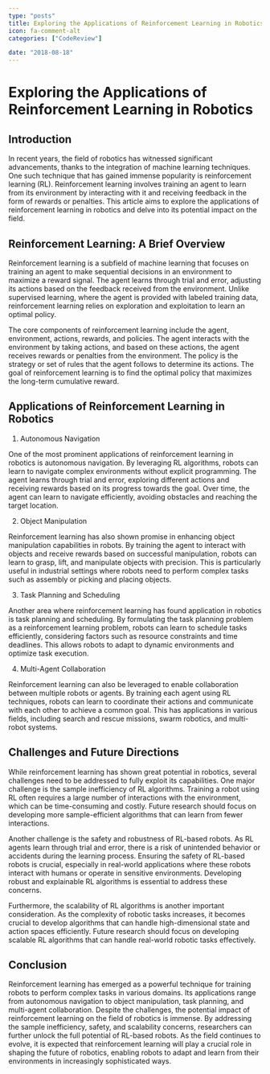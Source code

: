 ```yaml
---
type: "posts"
title: Exploring the Applications of Reinforcement Learning in Robotics
icon: fa-comment-alt
categories: ["CodeReview"]

date: "2018-08-18"
---
```




# Exploring the Applications of Reinforcement Learning in Robotics

## Introduction

In recent years, the field of robotics has witnessed significant advancements, thanks to the integration of machine learning techniques. One such technique that has gained immense popularity is reinforcement learning (RL). Reinforcement learning involves training an agent to learn from its environment by interacting with it and receiving feedback in the form of rewards or penalties. This article aims to explore the applications of reinforcement learning in robotics and delve into its potential impact on the field.

## Reinforcement Learning: A Brief Overview

Reinforcement learning is a subfield of machine learning that focuses on training an agent to make sequential decisions in an environment to maximize a reward signal. The agent learns through trial and error, adjusting its actions based on the feedback received from the environment. Unlike supervised learning, where the agent is provided with labeled training data, reinforcement learning relies on exploration and exploitation to learn an optimal policy.

The core components of reinforcement learning include the agent, environment, actions, rewards, and policies. The agent interacts with the environment by taking actions, and based on these actions, the agent receives rewards or penalties from the environment. The policy is the strategy or set of rules that the agent follows to determine its actions. The goal of reinforcement learning is to find the optimal policy that maximizes the long-term cumulative reward.

## Applications of Reinforcement Learning in Robotics

1. Autonomous Navigation

One of the most prominent applications of reinforcement learning in robotics is autonomous navigation. By leveraging RL algorithms, robots can learn to navigate complex environments without explicit programming. The agent learns through trial and error, exploring different actions and receiving rewards based on its progress towards the goal. Over time, the agent can learn to navigate efficiently, avoiding obstacles and reaching the target location.

2. Object Manipulation

Reinforcement learning has also shown promise in enhancing object manipulation capabilities in robots. By training the agent to interact with objects and receive rewards based on successful manipulation, robots can learn to grasp, lift, and manipulate objects with precision. This is particularly useful in industrial settings where robots need to perform complex tasks such as assembly or picking and placing objects.

3. Task Planning and Scheduling

Another area where reinforcement learning has found application in robotics is task planning and scheduling. By formulating the task planning problem as a reinforcement learning problem, robots can learn to schedule tasks efficiently, considering factors such as resource constraints and time deadlines. This allows robots to adapt to dynamic environments and optimize task execution.

4. Multi-Agent Collaboration

Reinforcement learning can also be leveraged to enable collaboration between multiple robots or agents. By training each agent using RL techniques, robots can learn to coordinate their actions and communicate with each other to achieve a common goal. This has applications in various fields, including search and rescue missions, swarm robotics, and multi-robot systems.

## Challenges and Future Directions

While reinforcement learning has shown great potential in robotics, several challenges need to be addressed to fully exploit its capabilities. One major challenge is the sample inefficiency of RL algorithms. Training a robot using RL often requires a large number of interactions with the environment, which can be time-consuming and costly. Future research should focus on developing more sample-efficient algorithms that can learn from fewer interactions.

Another challenge is the safety and robustness of RL-based robots. As RL agents learn through trial and error, there is a risk of unintended behavior or accidents during the learning process. Ensuring the safety of RL-based robots is crucial, especially in real-world applications where these robots interact with humans or operate in sensitive environments. Developing robust and explainable RL algorithms is essential to address these concerns.

Furthermore, the scalability of RL algorithms is another important consideration. As the complexity of robotic tasks increases, it becomes crucial to develop algorithms that can handle high-dimensional state and action spaces efficiently. Future research should focus on developing scalable RL algorithms that can handle real-world robotic tasks effectively.

## Conclusion

Reinforcement learning has emerged as a powerful technique for training robots to perform complex tasks in various domains. Its applications range from autonomous navigation to object manipulation, task planning, and multi-agent collaboration. Despite the challenges, the potential impact of reinforcement learning on the field of robotics is immense. By addressing the sample inefficiency, safety, and scalability concerns, researchers can further unlock the full potential of RL-based robots. As the field continues to evolve, it is expected that reinforcement learning will play a crucial role in shaping the future of robotics, enabling robots to adapt and learn from their environments in increasingly sophisticated ways.